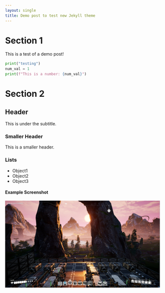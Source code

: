 ```yaml
---
layout: single
title: Demo post to test new Jekyll theme
---
```

# Section 1
This is a test of a demo post!

```python
print("testing")
num_val = 1
print(f"This is a number: {num_val}")
```

# Section 2
## Header
This is under the subtitle.

### Smaller Header
This is a smaller header.

### Lists
* Object1
* Object2
* Object3

#### Example Screenshot
![A Pretty Example](../assets/posts/2019-04/example_screenshot.jpg)